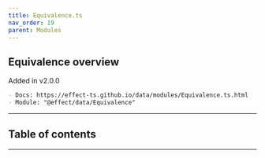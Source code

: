 ```yaml
---
title: Equivalence.ts
nav_order: 19
parent: Modules
---
```


## Equivalence overview

Added in v2.0.0

```md
- Docs: https://effect-ts.github.io/data/modules/Equivalence.ts.html
- Module: "@effect/data/Equivalence"
```

---

<h2 class="text-delta">Table of contents</h2>

---
